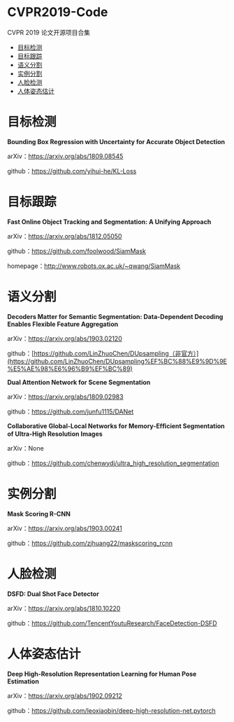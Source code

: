 # CVPR2019-Code

CVPR 2019 论文开源项目合集

- [目标检测](#Object-Detection)
- [目标跟踪](#Object-Tracking)
- [语义分割](#Semantic-Segmentation)
- [实例分割](#Instance-Segmentation)
- [人脸检测](#Face-Detection)
- [人体姿态估计](#Human-Pose-Estimation)

<a name="Object-Detection"></a>

# 目标检测

**Bounding Box Regression with Uncertainty for Accurate Object Detection**

arXiv：<https://arxiv.org/abs/1809.08545>

github：<https://github.com/yihui-he/KL-Loss>

<a name="Object-Tracking"></a>

# 目标跟踪

**Fast Online Object Tracking and Segmentation: A Unifying Approach**

arXiv：<https://arxiv.org/abs/1812.05050>

github：<https://github.com/foolwood/SiamMask>

homepage：<http://www.robots.ox.ac.uk/~qwang/SiamMask>

<a name="Semantic-Segmentation"></a>

# 语义分割

**Decoders Matter for Semantic Segmentation: Data-Dependent Decoding Enables Flexible Feature Aggregation**

arXiv：<https://arxiv.org/abs/1903.02120>

github：[https://github.com/LinZhuoChen/DUpsampling（非官方）](https://github.com/LinZhuoChen/DUpsampling%EF%BC%88%E9%9D%9E%E5%AE%98%E6%96%B9%EF%BC%89)

**Dual Attention Network for Scene Segmentation**

arXiv：<https://arxiv.org/abs/1809.02983>

github：<https://github.com/junfu1115/DANet>

**Collaborative Global-Local Networks for Memory-Efﬁcient Segmentation of Ultra-High Resolution Images**

arXiv：None

github：<https://github.com/chenwydj/ultra_high_resolution_segmentation>

<a name="Instance-Segmentation"></a>

# 实例分割

**Mask Scoring R-CNN**

arXiv：<https://arxiv.org/abs/1903.00241>

github：<https://github.com/zjhuang22/maskscoring_rcnn>

<a name="Face-Detection"></a>

# 人脸检测

**DSFD: Dual Shot Face Detector**

arXiv：<https://arxiv.org/abs/1810.10220>

github：<https://github.com/TencentYoutuResearch/FaceDetection-DSFD>

<a name="Human-Pose-Estimation"></a>

# 人体姿态估计

**Deep High-Resolution Representation Learning for Human Pose Estimation**

arXiv：<https://arxiv.org/abs/1902.09212>

github：<https://github.com/leoxiaobin/deep-high-resolution-net.pytorch>

